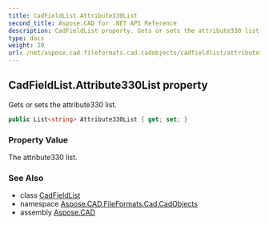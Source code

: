 ```yaml
---
title: CadFieldList.Attribute330List
second_title: Aspose.CAD for .NET API Reference
description: CadFieldList property. Gets or sets the attribute330 list
type: docs
weight: 20
url: /net/aspose.cad.fileformats.cad.cadobjects/cadfieldlist/attribute330list/
---
```

## CadFieldList.Attribute330List property

Gets or sets the attribute330 list.

```csharp
public List<string> Attribute330List { get; set; }
```

### Property Value

The attribute330 list.

### See Also

* class [CadFieldList](../)
* namespace [Aspose.CAD.FileFormats.Cad.CadObjects](../../cadfieldlist/)
* assembly [Aspose.CAD](../../../)



